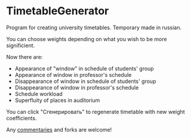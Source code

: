 # TimetableGenerator

Program for creating university timetables. Temporary made in russian.

You can choose weights depending on what you wish to be more significient.

Now there are:
- Appearance of "window" in schedule of students' group
- Appearance of window in professor's schedule
- Disappearance of window in schedule of students' group
- Disappearance of window in professor's schedule
- Schedule workload
- Superfluity of places in auditorium

You can click "Сгенерировать" to regenerate timetable with new weight coefficients.

Any <a href = "https://github.com/Altav1sta/TimetableGenerator/issues/1">commentaries</a> and forks are welcome!

